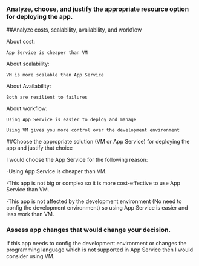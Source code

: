 ### Analyze, choose, and justify the appropriate resource option for deploying the app.

##Analyze costs, scalability, availability, and workflow

About cost:

    App Service is cheaper than VM

About scalability:

    VM is more scalable than App Service

About Availability:

    Both are resilient to failures

About workflow:

    Using App Service is easier to deploy and manage

    Using VM gives you more control over the development environment

##Choose the appropriate solution (VM or App Service) for deploying the app and justify that choice

I would choose the App Service for the following reason:

-Using App Service is cheaper than VM.

-This app is not big or complex so it is more cost-effective to use App Service than VM.

-This app is not affected by the development environment (No need to config the development environment) so using App Service is easier and less work than VM.

### Assess app changes that would change your decision.

If this app needs to config the development environment or changes the programming language which is not supported in App Service then I would consider using VM.